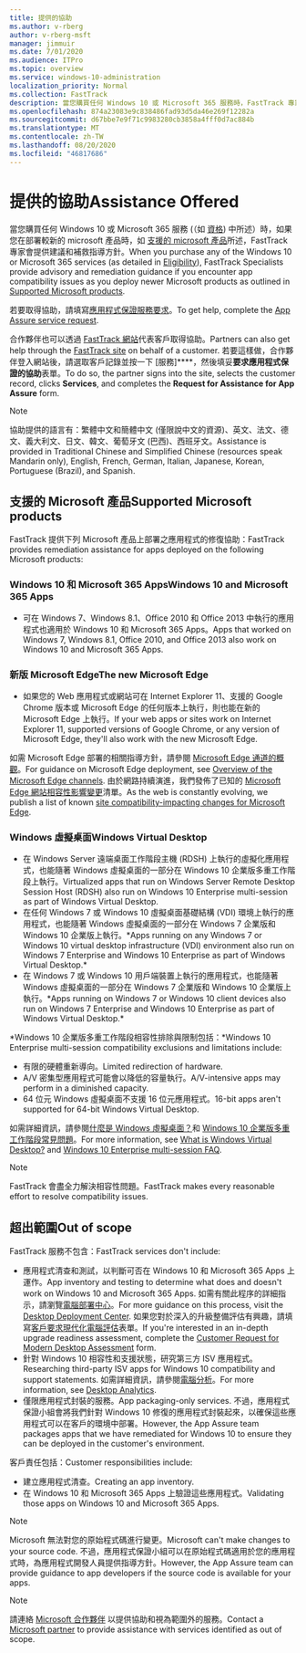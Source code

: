 ```yaml
---
title: 提供的協助
ms.author: v-rberg
author: v-rberg-msft
manager: jimmuir
ms.date: 7/01/2020
ms.audience: ITPro
ms.topic: overview
ms.service: windows-10-administration
localization_priority: Normal
ms.collection: FastTrack
description: 當您購買任何 Windows 10 或 Microsoft 365 服務時，FastTrack 專家會提供部署至 Windows 10 和 Microsoft 365 Apps 的建議和修復指引，並且讓您保持在最新狀態而不需額外成本 (具有合格訂用帳戶)。
ms.openlocfilehash: 874a23083e9c838486fad93d5da46e269f12282a
ms.sourcegitcommit: d67bbe7e9f71c9983280cb3858a4fff0d7ac884b
ms.translationtype: MT
ms.contentlocale: zh-TW
ms.lasthandoff: 08/20/2020
ms.locfileid: "46817686"
---
```

# <a name="assistance-offered"></a><span data-ttu-id="b479b-103">提供的協助</span><span class="sxs-lookup"><span data-stu-id="b479b-103">Assistance Offered</span></span>  

<span data-ttu-id="b479b-104">當您購買任何 Windows 10 或 Microsoft 365 服務 (（如 [資格](eligibility.md)) 中所述）時，如果您在部署較新的 microsoft 產品時，如 [支援的 microsoft 產品](#supported-microsoft-products)所述，FastTrack 專家會提供建議和補救指導方針。</span><span class="sxs-lookup"><span data-stu-id="b479b-104">When you purchase any of the Windows 10 or Microsoft 365 services (as detailed in [Eligibility](eligibility.md)), FastTrack Specialists provide advisory and remediation guidance if you encounter app compatibility issues as you deploy newer Microsoft products as outlined in [Supported Microsoft products](#supported-microsoft-products).</span></span>

<span data-ttu-id="b479b-105">若要取得協助，請填寫[應用程式保證服務要求](https://go.microsoft.com/fwlink/?linkid=2022721)。</span><span class="sxs-lookup"><span data-stu-id="b479b-105">To get help, complete the [App Assure service request](https://go.microsoft.com/fwlink/?linkid=2022721).</span></span>

<span data-ttu-id="b479b-106">合作夥伴也可以透過 [FastTrack 網站](https://go.microsoft.com/fwlink/?linkid=780698)代表客戶取得協助。</span><span class="sxs-lookup"><span data-stu-id="b479b-106">Partners can also get help through the [FastTrack site](https://go.microsoft.com/fwlink/?linkid=780698) on behalf of a customer.</span></span> <span data-ttu-id="b479b-107">若要這樣做，合作夥伴登入網站後，請選取客戶記錄並按一下 [服務]\*\*\*\*，然後填妥**要求應用程式保證的協助**表單。</span><span class="sxs-lookup"><span data-stu-id="b479b-107">To do so, the partner signs into the site, selects the customer record, clicks **Services**, and completes the **Request for Assistance for App Assure** form.</span></span>

> [!NOTE]
> <span data-ttu-id="b479b-108">協助提供的語言有：繁體中文和簡體中文 (僅限說中文的資源)、英文、法文、德文、義大利文、日文、韓文、葡萄牙文 (巴西)、西班牙文。</span><span class="sxs-lookup"><span data-stu-id="b479b-108">Assistance is provided in Traditional Chinese and Simplified Chinese (resources speak Mandarin only), English, French, German, Italian, Japanese, Korean, Portuguese (Brazil), and Spanish.</span></span> 

## <a name="supported-microsoft-products"></a><span data-ttu-id="b479b-109">支援的 Microsoft 產品</span><span class="sxs-lookup"><span data-stu-id="b479b-109">Supported Microsoft products</span></span>

<span data-ttu-id="b479b-110">FastTrack 提供下列 Microsoft 產品上部署之應用程式的修復協助：</span><span class="sxs-lookup"><span data-stu-id="b479b-110">FastTrack provides remediation assistance for apps deployed on the following Microsoft products:</span></span>

### <a name="windows-10-and-microsoft-365-apps"></a><span data-ttu-id="b479b-111">Windows 10 和 Microsoft 365 Apps</span><span class="sxs-lookup"><span data-stu-id="b479b-111">Windows 10 and Microsoft 365 Apps</span></span>

- <span data-ttu-id="b479b-112">可在 Windows 7、Windows 8.1、Office 2010 和 Office 2013 中執行的應用程式也適用於 Windows 10 和 Microsoft 365 Apps。</span><span class="sxs-lookup"><span data-stu-id="b479b-112">Apps that worked on Windows 7, Windows 8.1, Office 2010, and Office 2013 also work on Windows 10 and Microsoft 365 Apps.</span></span>

### <a name="the-new-microsoft-edge"></a><span data-ttu-id="b479b-113">新版 Microsoft Edge</span><span class="sxs-lookup"><span data-stu-id="b479b-113">The new Microsoft Edge</span></span>

- <span data-ttu-id="b479b-114">如果您的 Web 應用程式或網站可在 Internet Explorer 11、支援的 Google Chrome 版本或 Microsoft Edge 的任何版本上執行，則也能在新的 Microsoft Edge 上執行。</span><span class="sxs-lookup"><span data-stu-id="b479b-114">If your web apps or sites work on Internet Explorer 11, supported versions of Google Chrome, or any version of Microsoft Edge, they'll also work with the new Microsoft Edge.</span></span>

<span data-ttu-id="b479b-115">如需 Microsoft Edge 部署的相關指導方針，請參閱 [Microsoft Edge 通道的概觀](https://docs.microsoft.com/DeployEdge/microsoft-edge-channels)。</span><span class="sxs-lookup"><span data-stu-id="b479b-115">For guidance on Microsoft Edge deployment, see [Overview of the Microsoft Edge channels](https://docs.microsoft.com/DeployEdge/microsoft-edge-channels).</span></span> <span data-ttu-id="b479b-116">由於網路持續演進，我們發佈了已知的 [Microsoft Edge 網站相容性影響變更](https://docs.microsoft.com/microsoft-edge/web-platform/site-impacting-changes)清單。</span><span class="sxs-lookup"><span data-stu-id="b479b-116">As the web is constantly evolving, we publish a list of known [site compatibility-impacting changes for Microsoft Edge](https://docs.microsoft.com/microsoft-edge/web-platform/site-impacting-changes).</span></span>

### <a name="windows-virtual-desktop"></a><span data-ttu-id="b479b-117">Windows 虛擬桌面</span><span class="sxs-lookup"><span data-stu-id="b479b-117">Windows Virtual Desktop</span></span>

- <span data-ttu-id="b479b-118">在 Windows Server 遠端桌面工作階段主機 (RDSH) 上執行的虛擬化應用程式，也能隨著 Windows 虛擬桌面的一部分在 Windows 10 企業版多重工作階段上執行。</span><span class="sxs-lookup"><span data-stu-id="b479b-118">Virtualized apps that run on Windows Server Remote Desktop Session Host (RDSH) also run on Windows 10 Enterprise multi-session as part of Windows Virtual Desktop.</span></span>
- <span data-ttu-id="b479b-119">在任何 Windows 7 或 Windows 10 虛擬桌面基礎結構 (VDI) 環境上執行的應用程式，也能隨著 Windows 虛擬桌面的一部分在 Windows 7 企業版和 Windows 10 企業版上執行。\*</span><span class="sxs-lookup"><span data-stu-id="b479b-119">Apps running on any Windows 7 or Windows 10 virtual desktop infrastructure (VDI) environment also run on Windows 7 Enterprise and Windows 10 Enterprise as part of Windows Virtual Desktop.\*</span></span>
- <span data-ttu-id="b479b-120">在 Windows 7 或 Windows 10 用戶端裝置上執行的應用程式，也能隨著 Windows 虛擬桌面的一部分在 Windows 7 企業版和 Windows 10 企業版上執行。\*</span><span class="sxs-lookup"><span data-stu-id="b479b-120">Apps running on Windows 7 or Windows 10 client devices also run on Windows 7 Enterprise and Windows 10 Enterprise as part of Windows Virtual Desktop.\*</span></span>

<span data-ttu-id="b479b-121">\*Windows 10 企業版多重工作階段相容性排除與限制包括：</span><span class="sxs-lookup"><span data-stu-id="b479b-121">\*Windows 10 Enterprise multi-session compatibility exclusions and limitations include:</span></span>
- <span data-ttu-id="b479b-122">有限的硬體重新導向。</span><span class="sxs-lookup"><span data-stu-id="b479b-122">Limited redirection of hardware.</span></span>
- <span data-ttu-id="b479b-123">A/V 密集型應用程式可能會以降低的容量執行。</span><span class="sxs-lookup"><span data-stu-id="b479b-123">A/V-intensive apps may perform in a diminished capacity.</span></span>
- <span data-ttu-id="b479b-124">64 位元 Windows 虛擬桌面不支援 16 位元應用程式。</span><span class="sxs-lookup"><span data-stu-id="b479b-124">16-bit apps aren't supported for 64-bit Windows Virtual Desktop.</span></span>

<span data-ttu-id="b479b-125">如需詳細資訊，請參閱[什麼是 Windows 虛擬桌面？](https://docs.microsoft.com/azure/virtual-desktop/overview)和 [Windows 10 企業版多重工作階段常見問題](https://docs.microsoft.com/azure/virtual-desktop/windows-10-multisession-faq)。</span><span class="sxs-lookup"><span data-stu-id="b479b-125">For more information, see [What is Windows Virtual Desktop?](https://docs.microsoft.com/azure/virtual-desktop/overview) and [Windows 10 Enterprise multi-session FAQ](https://docs.microsoft.com/azure/virtual-desktop/windows-10-multisession-faq).</span></span>

> [!NOTE]
> <span data-ttu-id="b479b-126">FastTrack 會盡全力解決相容性問題。</span><span class="sxs-lookup"><span data-stu-id="b479b-126">FastTrack makes every reasonable effort to resolve compatibility issues.</span></span> 

## <a name="out-of-scope"></a><span data-ttu-id="b479b-127">超出範圍</span><span class="sxs-lookup"><span data-stu-id="b479b-127">Out of scope</span></span>

<span data-ttu-id="b479b-128">FastTrack 服務不包含：</span><span class="sxs-lookup"><span data-stu-id="b479b-128">FastTrack services don't include:</span></span>
- <span data-ttu-id="b479b-129">應用程式清查和測試，以判斷可否在 Windows 10 和 Microsoft 365 Apps 上運作。</span><span class="sxs-lookup"><span data-stu-id="b479b-129">App inventory and testing to determine what does and doesn't work on Windows 10 and Microsoft 365 Apps.</span></span> <span data-ttu-id="b479b-130">如需有關此程序的詳細指示，請瀏覽[電腦部署中心](https://go.microsoft.com/fwlink/?linkid=2080140)。</span><span class="sxs-lookup"><span data-stu-id="b479b-130">For more guidance on this process, visit the [Desktop Deployment Center](https://go.microsoft.com/fwlink/?linkid=2080140).</span></span> <span data-ttu-id="b479b-131">如果您對於深入的升級整備評估有興趣，請填寫[客戶要求現代化電腦評估](https://go.microsoft.com/fwlink/?linkid=2053818)表單。</span><span class="sxs-lookup"><span data-stu-id="b479b-131">If you're interested in an in-depth upgrade readiness assessment, complete the [Customer Request for Modern Desktop Assessment](https://go.microsoft.com/fwlink/?linkid=2053818) form.</span></span>
- <span data-ttu-id="b479b-132">針對 Windows 10 相容性和支援狀態，研究第三方 ISV 應用程式。</span><span class="sxs-lookup"><span data-stu-id="b479b-132">Researching third-party ISV apps for Windows 10 compatibility and support statements.</span></span> <span data-ttu-id="b479b-133">如需詳細資訊，請參閱[電腦分析](https://docs.microsoft.com/sccm/desktop-analytics/overview)。</span><span class="sxs-lookup"><span data-stu-id="b479b-133">For more information, see [Desktop Analytics](https://docs.microsoft.com/sccm/desktop-analytics/overview).</span></span>
- <span data-ttu-id="b479b-134">僅限應用程式封裝的服務。</span><span class="sxs-lookup"><span data-stu-id="b479b-134">App packaging-only services.</span></span> <span data-ttu-id="b479b-135">不過，應用程式保證小組會將我們針對 Windows 10 修復的應用程式封裝起來，以確保這些應用程式可以在客戶的環境中部署。</span><span class="sxs-lookup"><span data-stu-id="b479b-135">However, the App Assure team packages apps that we have remediated for Windows 10 to ensure they can be deployed in the customer's environment.</span></span>

<span data-ttu-id="b479b-136">客戶責任包括：</span><span class="sxs-lookup"><span data-stu-id="b479b-136">Customer responsibilities include:</span></span>
- <span data-ttu-id="b479b-137">建立應用程式清查。</span><span class="sxs-lookup"><span data-stu-id="b479b-137">Creating an app inventory.</span></span>
- <span data-ttu-id="b479b-138">在 Windows 10 和 Microsoft 365 Apps 上驗證這些應用程式。</span><span class="sxs-lookup"><span data-stu-id="b479b-138">Validating those apps on Windows 10 and Microsoft 365 Apps.</span></span>

> [!NOTE]
> <span data-ttu-id="b479b-139">Microsoft 無法對您的原始程式碼進行變更。</span><span class="sxs-lookup"><span data-stu-id="b479b-139">Microsoft can't make changes to your source code.</span></span> <span data-ttu-id="b479b-140">不過，應用程式保證小組可以在原始程式碼適用於您的應用程式時，為應用程式開發人員提供指導方針。</span><span class="sxs-lookup"><span data-stu-id="b479b-140">However, the App Assure team can provide guidance to app developers if the source code is available for your apps.</span></span>

> [!NOTE]
> <span data-ttu-id="b479b-141">請連絡 [Microsoft 合作夥伴](https://go.microsoft.com/fwlink/?linkid=2080150) 以提供協助和視為範圍外的服務。</span><span class="sxs-lookup"><span data-stu-id="b479b-141">Contact a [Microsoft partner](https://go.microsoft.com/fwlink/?linkid=2080150) to provide assistance with services identified as out of scope.</span></span>


